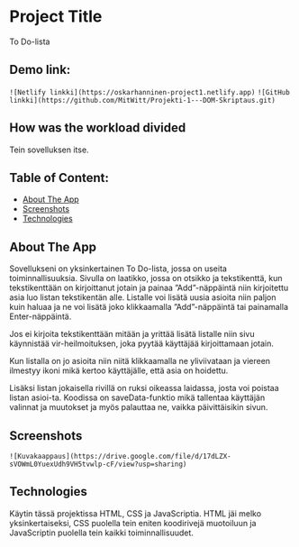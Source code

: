 # Project Title 
To Do-lista

## Demo link:
`![Netlify linkki](https://oskarhanninen-project1.netlify.app)`
`![GitHub linkki](https://github.com/MitWitt/Projekti-1---DOM-Skriptaus.git)`

## How was the workload divided
Tein sovelluksen itse.

## Table of Content:

- [About The App](#about-the-app)
- [Screenshots](#screenshots)
- [Technologies](#technologies)

## About The App
Sovellukseni on yksinkertainen To Do-lista, jossa on useita toiminnallisuuksia. Sivulla on laatikko, jossa on otsikko ja tekstikenttä, kun tekstikenttään on kirjoittanut jotain ja painaa ”Add”-näppäintä niin kirjoitettu asia luo listan tekstikentän alle. Listalle voi lisätä uusia asioita niin paljon kuin haluaa ja ne voi lisätä joko klikkaamalla ”Add”-näppäintä tai painamalla Enter-näppäintä. 

Jos ei kirjoita tekstikenttään mitään ja yrittää lisätä listalle niin sivu käynnistää vir-heilmoituksen, joka pyytää käyttäjää kirjoittamaan jotain.

Kun listalla on jo asioita niin niitä klikkaamalla ne yliviivataan ja viereen ilmestyy ikoni mikä kertoo käyttäjälle, että asia on hoidettu.

Lisäksi listan jokaisella rivillä on ruksi oikeassa laidassa, josta voi poistaa listan asioi-ta. Koodissa on saveData-funktio mikä tallentaa käyttäjän valinnat ja muutokset ja myös palauttaa ne, vaikka päivittäisikin sivun.


## Screenshots
`![Kuvakaappaus](https://drive.google.com/file/d/17dLZX-sVOWmL0YuexUdh9VH5tvwlp-cF/view?usp=sharing)`


## Technologies
Käytin tässä projektissa HTML, CSS ja JavaScriptia. HTML jäi melko yksinkertaiseksi, CSS puolella tein eniten koodirivejä muotoiluun ja JavaScriptin puolella tein kaikki toiminnallisuudet.




